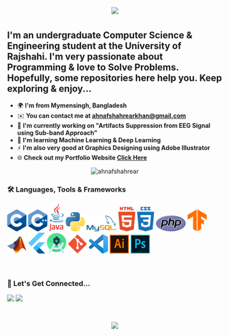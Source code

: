 <h1 align="center">
    <img src="https://readme-typing-svg.herokuapp.com/?font=Ebrima&pause=500&size=35&center=true&vCenter=true&width=500&height=70&duration=4000&lines=Hello+There...;++I'm+Ahnaf+Shahrear+Khan;" />
</h1>

I'm an undergraduate Computer Science & Engineering student at the University of Rajshahi. I'm very passionate about Programming & love to Solve Problems.
</br>
Hopefully, some repositories here help you. Keep exploring & enjoy... 
----------------------------------------------------------------------------------------------------------------------------------------------------------

* 🌍  **I'm from Mymensingh, Bangladesh**
* ✉️  **You can contact me at [ahnafshahrearkhan@gmail.com](mailto:ahnafshahrearkhan@gmail.com)**
* 🚀  **I'm currently working on "Artifacts Suppression from EEG Signal using Sub-band Approach"**
* 🧠  **I'm learning Machine Learning & Deep Learning**
* ⚡  **I'm also very good at Graphics Designing using Adobe Illustrator**
* 🌐  **Check out my Portfolio Website [Click Here](https://ahnafshahrear.github.io/Ahnafs-Portfolio-Website)**

<p align="center"> <img src="https://komarev.com/ghpvc/?username=ahnafshahrear&label=%20👁️&color=0e75b6&style=flat-square" alt="ahnafshahrear" height=30 /> </p>

<!--- [![CF](https://cp-logo.vercel.app/codeforces/AhnafShahrearKhan?logo=true)](https://codeforces.com/profile/AhnafShahrearKhan) --->

<!--- Skills Section Starts -->

### 🛠 Languages, Tools & Frameworks
<div align="left"> 
    <img src="./images/c.png" width="45"/><!--  &nbsp; --> 
    <img src="./images/c++.png" width="45"/><!--  &nbsp; --> 
    <img src="./images/java.png" width="35"/><!--  &nbsp; --> 
    <img src="./images/python.png" width="45"/><!--  &nbsp; --> 
    <img src="./images/mysql.png" width="70"/><!--  &nbsp; --> 
    <img src="./images/html.png" width="40"/><!--  &nbsp; --> 
    <img src="./images/css.png" width="40"/><!--  &nbsp; --> 
    <img src="./images/php.png" width="70"/><!--  &nbsp; -->
    <img src="./images/tensorflow.png" width="45"/><!--  &nbsp; -->
    <img src="./images/matlab.png" width="45"/><!--  &nbsp; -->
    <img src="./images/flutter.png" width="40"/><!--  &nbsp; -->
    <img src="./images/android-studio.png" width="45"/><!--  &nbsp; -->
    <img src="./images/git.png" width="45"/><!--  &nbsp; -->
    <img src="./images/vscode.png" width="45"/><!--  &nbsp; --> 
    <img src="./images/ai.png" width="45"/><!--  &nbsp; --> 
    <img src="./images/ps.png" width="45"/><!--  &nbsp; -->
</div> <br/>

<!--- Skills Section Ends -->

<br/>  

### 🔗 Let's Get Connected...
<p align="left">
    <a href="https://www.facebook.com/profile.php?id=100009621791250" target="_blank"><img src='https://cdn.jsdelivr.net/gh/devicons/devicon@latest/icons/facebook/facebook-original.svg' height="50"></a><!--  &nbsp; -->
    <a href="https://linkedin.com/in/ahnafshahrearkhan" target="_blank"><img src='https://cdn.jsdelivr.net/gh/devicons/devicon@latest/icons/linkedin/linkedin-original.svg' height="50"></a><!--  &nbsp; -->
</p> <br/>

<p align="center">
     <img src="https://capsule-render.vercel.app/api?type=waving&color=0e75b6&height=100&section=footer"/>
</p>

<!-- ![](https://leetcard.jacoblin.cool/ahnafshahrear?ext=heatmap)
